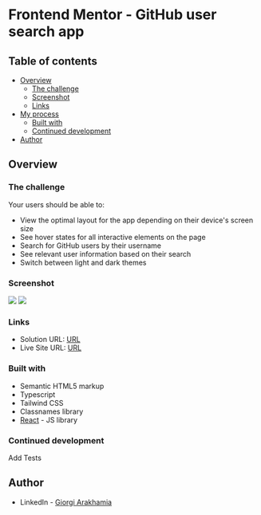 # Frontend Mentor - GitHub user search app

## Table of contents

- [Overview](#overview)
  - [The challenge](#the-challenge)
  - [Screenshot](#screenshot)
  - [Links](#links)
- [My process](#my-process)
  - [Built with](#built-with)
  - [Continued development](#continued-development)
- [Author](#author)

## Overview

### The challenge

Your users should be able to:

- View the optimal layout for the app depending on their device's screen size
- See hover states for all interactive elements on the page
- Search for GitHub users by their username
- See relevant user information based on their search
- Switch between light and dark themes

### Screenshot

![](src/assets/github-search-light.png)
![](src/assets/github-search-dark.png)

### Links

- Solution URL: [URL](https://github.com/gio-oig/github-user-search)
- Live Site URL: [URL](https://gio-oig.github.io/github-user-search)

### Built with

- Semantic HTML5 markup
- Typescript
- Tailwind CSS
- Classnames library
- [React](https://reactjs.org/) - JS library

### Continued development

Add Tests

## Author

- LinkedIn - [Giorgi Arakhamia](https://www.linkedin.com/in/giorgi-arakhamia-007289197/)
